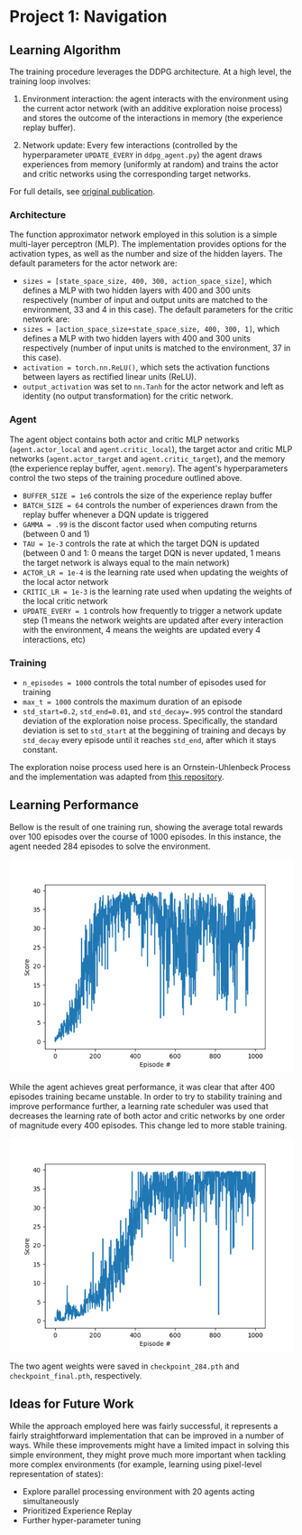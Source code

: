 [//]: # (Image References)

[image1]: Figure_1.png "Performance"
[image2]: Figure_2.png "Performance Final"

# Project 1: Navigation

## Learning Algorithm

The training procedure leverages the DDPG architecture. At a high level, the training loop involves:

1. Environment interaction: the agent interacts with the environment using the current actor network (with an additive exploration noise process) and stores the outcome of the interactions in memory (the experience replay buffer).

2. Network update: Every few interactions (controlled by the hyperparameter `UPDATE_EVERY` in `ddpg_agent.py`) the agent draws experiences from memory (uniformly at random) and trains the actor and critic networks using the corresponding target networks.

For full details, see [original publication](https://arxiv.org/abs/1509.02971).

### Architecture

The function approximator network employed in this solution is a simple multi-layer perceptron (MLP). The implementation provides options for the activation types, as well as the number and size of the hidden layers. The default parameters for the actor network are:
- `sizes = [state_space_size, 400, 300, action_space_size]`, which defines a MLP with two hidden layers with 400 and 300 units respectively (number of input and output units are matched to the environment, 33 and 4 in this case). The default parameters for the critic network are:
- `sizes = [action_space_size+state_space_size, 400, 300, 1]`, which defines a MLP with two hidden layers with 400 and 300 units respectively (number of input units is matched to the environment, 37 in this case).
- `activation = torch.nn.ReLU()`, which sets the activation functions between layers as rectified linear units (ReLU).
- `output_activation` was set to `nn.Tanh` for the actor network and left as identity (no output transformation) for the critic network.

### Agent

The agent object contains both actor and critic MLP networks (`agent.actor_local` and `agent.critic_local`), the target actor and critic MLP networks (`agent.actor_target` and `agent.critic_target`), and the memory (the experience replay buffer, `agent.memory`). The agent's hyperparameters control the two steps of the training procedure outlined above.
- `BUFFER_SIZE = 1e6` controls the size of the experience replay buffer
- `BATCH_SIZE = 64` controls the number of experiences drawn from the replay buffer whenever a DQN update is triggered
- `GAMMA = .99` is the discont factor used when computing returns (between 0 and 1)
- `TAU = 1e-3` controls the rate at which the target DQN is updated (between 0 and 1: 0 means the target DQN is never updated, 1 means the target network is always equal to the main network)
- `ACTOR_LR = 1e-4` is the learning rate used when updating the weights of the local actor network
- `CRITIC_LR = 1e-3` is the learning rate used when updating the weights of the local critic network
- `UPDATE_EVERY = 1` controls how frequently to trigger a network update step (1 means the network weights are updated after every interaction with the environment, 4 means the weights are updated every 4 interactions, etc)

### Training

- `n_episodes = 1000` controls the total number of episodes used for training
- `max_t = 1000` controls the maximum duration of an episode
- `std_start=0.2`, `std_end=0.01`, and `std_decay=.995` control the standard deviation of the exploration noise process. Specifically, the standard deviation is set to `std_start` at the beggining of training and decays by `std_decay` every episode until it reaches `std_end`, after which it stays constant.

The exploration noise process used here is an Ornstein-Uhlenbeck Process and the implementation was adapted from [this repository](https://github.com/ShangtongZhang/DeepRL).

## Learning Performance

Bellow is the result of one training run, showing the average total rewards over 100 episodes over the course of 1000 episodes. In this instance, the agent needed 284 episodes to solve the environment.

![Learning Performance][image1]

While the agent achieves great performance, it was clear that after 400 episodes training became unstable. In order to try to stability training and improve performance further, a learning rate scheduler was used that decreases the learning rate of both actor and critic networks by one order of magnitude every 400 episodes. This change led to more stable training.

![Learning Performance][image2]

The two agent weights were saved in `checkpoint_284.pth` and `checkpoint_final.pth`, respectively.

## Ideas for Future Work

While the approach employed here was fairly successful, it represents a fairly straightforward implementation that can be improved in a number of ways. While these improvements might have a limited impact in solving this simple environment, they might prove much more important when tackling more complex environments (for example, learning using pixel-level representation of states):
- Explore parallel processing environment with 20 agents acting simultaneously
- Prioritized Experience Replay
- Further hyper-parameter tuning

